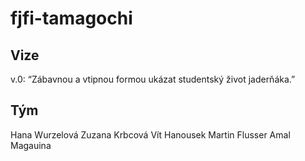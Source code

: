 fjfi-tamagochi
==============

Vize
-----------------------------------
v.0: “Zábavnou a vtipnou formou ukázat studentský život jaderňáka.”

Tým
-----------------------------------
Hana Wurzelová
Zuzana Krbcová
Vít Hanousek
Martin Flusser
Amal Magauina
